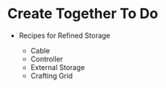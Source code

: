 # Create Together To Do

- Recipes for Refined Storage

  - Cable
  - Controller
  - External Storage
  - Crafting Grid

  

